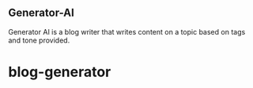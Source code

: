 ## Generator-AI

Generator AI is a blog writer that writes content on a topic based on tags and tone provided.
# blog-generator

